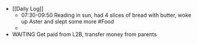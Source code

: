 - [[Daily Log]]
	- 07:30-09:50 Reading in sun, had 4 slices of bread with butter, woke up Aster and slept some more #Food
	-
- WAITING Get paid from L2B, transfer money from parents